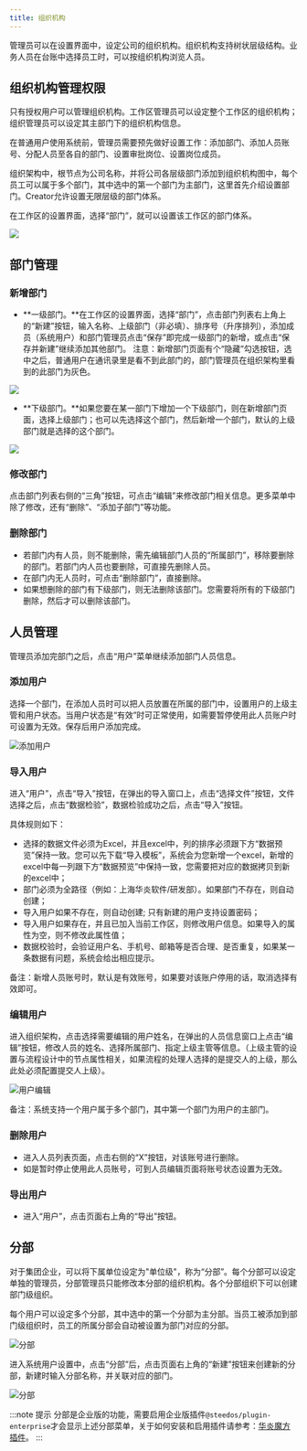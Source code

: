 ```yaml
---
title: 组织机构
---
```


管理员可以在设置界面中，设定公司的组织机构。组织机构支持树状层级结构。业务人员在台账中选择员工时，可以按组织机构浏览人员。

## 组织机构管理权限

只有授权用户可以管理组织机构。工作区管理员可以设定整个工作区的组织机构；组织管理员可以设定其主部门下的组织机构信息。

在普通用户使用系统前，管理员需要预先做好设置工作：添加部门、添加人员账号、分配人员至各自的部门、设置审批岗位、设置岗位成员。

组织架构中，根节点为公司名称，并将公司各层级部门添加到组织机构图中，每个员工可以属于多个部门，其中选中的第一个部门为主部门，这里首先介绍设置部门。Creator允许设置无限层级的部门体系。

在工作区的设置界面，选择“部门”，就可以设置该工作区的部门体系。

![](/assets/workflow/部门1.png)

## 部门管理

### 新增部门

- **一级部门。**在工作区的设置界面，选择“部门”，点击部门列表右上角上的“新建”按钮，输入名称、上级部门（非必填）、排序号（升序排列），添加成员（系统用户）和部门管理员点击“保存”即完成一级部门的新增，或点击“保存并新建”继续添加其他部门。
   注意：新增部门页面有个“隐藏”勾选按钮，选中之后，普通用户在通讯录里是看不到此部门的，部门管理员在组织架构里看到的此部门为灰色。

![](/assets/workflow/部门2.png)

- **下级部门。**如果您要在某一部门下增加一个下级部门，则在新增部门页面，选择上级部门；也可以先选择这个部门，然后新增一个部门，默认的上级部门就是选择的这个部门。

![](/assets/workflow/添加子部门.png)

### 修改部门

点击部门列表右侧的“三角”按钮，可点击“编辑”来修改部门相关信息。更多菜单中除了修改，还有“删除”、“添加子部门”等功能。

### 删除部门

- 若部门内有人员，则不能删除，需先编辑部门人员的“所属部门”，移除要删除的部门。若部门内人员也要删除，可直接先删除人员。
- 在部门内无人员时，可点击“删除部门”，直接删除。
- 如果想删除的部门有下级部门，则无法删除该部门。您需要将所有的下级部门删除，然后才可以删除该部门。

## 人员管理

  管理员添加完部门之后，点击“用户”菜单继续添加部门人员信息。
  
### 添加用户

选择一个部门，在添加人员时可以把人员放置在所属的部门中，设置用户的上级主管和用户状态。当用户状态是“有效”时可正常使用，如需要暂停使用此人员账户时可设置为无效。保存后用户添加完成。

![添加用户](/assets/workflow/添加用户.png)

### 导入用户

进入“用户”，点击“导入”按钮，在弹出的导入窗口上，点击“选择文件”按钮，文件选择之后，点击“数据检验”，数据检验成功之后，点击“导入”按钮。

具体规则如下：

- 选择的数据文件必须为Excel，并且excel中，列的排序必须跟下方“数据预览”保持一致。您可以先下载“导入模板”，系统会为您新增一个excel，新增的excel中每一列跟下方“数据预览”中保持一致，您需要把对应的数据拷贝到新的excel中；
- 部门必须为全路径（例如：上海华炎软件/研发部）。如果部门不存在，则自动创建；
- 导入用户如果不存在，则自动创建; 只有新建的用户支持设置密码；
- 导入用户如果存在，并且已加入当前工作区，则修改用户信息。如果导入的属性为空，则不修改此属性值；
- 数据校验时，会验证用户名、手机号、邮箱等是否合理、是否重复，如果某一条数据有问题，系统会给出相应提示。

备注：新增人员账号时，默认是有效账号，如果要对该账户停用的话，取消选择有效即可。

### 编辑用户

进入组织架构，点击选择需要编辑的用户姓名，在弹出的人员信息窗口上点击“编辑”按钮，修改人员的姓名、选择所属部门、指定上级主管等信息。（上级主管的设置与流程设计中的节点属性相关，如果流程的处理人选择的是提交人的上级，那么此处必须配置提交人上级）。

![用户编辑](/assets/workflow/用户编辑.png)

备注：系统支持一个用户属于多个部门，其中第一个部门为用户的主部门。

### 删除用户

- 进入人员列表页面，点击右侧的“X”按钮，对该账号进行删除。
- 如是暂时停止使用此人员账号，可到人员编辑页面将账号状态设置为无效。

### 导出用户

- 进入“用户”，点击页面右上角的“导出”按钮。

## 分部

对于集团企业，可以将下属单位设定为"单位级"，称为“分部”。每个分部可以设定单独的管理员，分部管理员只能修改本分部的组织机构。各个分部组织下可以创建部门级组织。

每个用户可以设定多个分部，其中选中的第一个分部为主分部。当员工被添加到部门级组织时，员工的所属分部会自动被设置为部门对应的分部。

![分部](/assets/workflow/company_ids.png)

进入系统用户设置中，点击“分部”后，点击页面右上角的“新建”按钮来创建新的分部，新建时输入分部名称，并关联对应的部门。

![分部](/assets/workflow/company.png)

:::note 提示
分部是企业版的功能，需要启用企业版插件`@steedos/plugin-enterprise`才会显示上述分部菜单，关于如何安装和启用插件请参考：[华炎魔方插件](/plugins/index)。
:::
